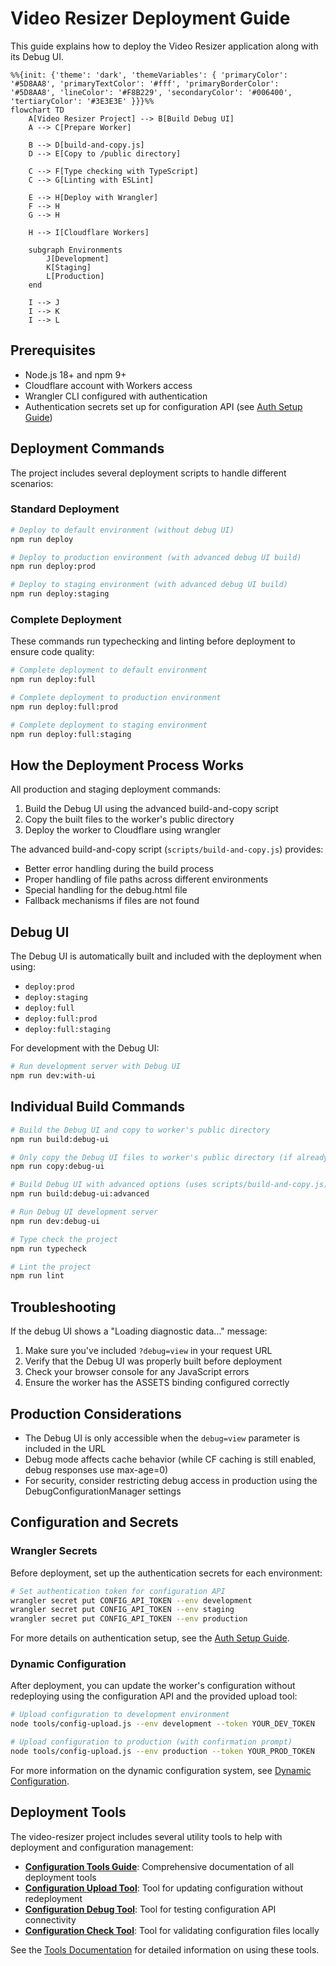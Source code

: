 # Video Resizer Deployment Guide

This guide explains how to deploy the Video Resizer application along with its Debug UI.

```mermaid
%%{init: {'theme': 'dark', 'themeVariables': { 'primaryColor': '#5D8AA8', 'primaryTextColor': '#fff', 'primaryBorderColor': '#5D8AA8', 'lineColor': '#F8B229', 'secondaryColor': '#006400', 'tertiaryColor': '#3E3E3E' }}}%%
flowchart TD
    A[Video Resizer Project] --> B[Build Debug UI]
    A --> C[Prepare Worker]
    
    B --> D[build-and-copy.js]
    D --> E[Copy to /public directory]
    
    C --> F[Type checking with TypeScript]
    C --> G[Linting with ESLint]
    
    E --> H[Deploy with Wrangler]
    F --> H
    G --> H
    
    H --> I[Cloudflare Workers]
    
    subgraph Environments
        J[Development]
        K[Staging]
        L[Production]
    end
    
    I --> J
    I --> K
    I --> L
```

## Prerequisites

- Node.js 18+ and npm 9+
- Cloudflare account with Workers access
- Wrangler CLI configured with authentication
- Authentication secrets set up for configuration API (see [Auth Setup Guide](./auth-setup.md))

## Deployment Commands

The project includes several deployment scripts to handle different scenarios:

### Standard Deployment

```bash
# Deploy to default environment (without debug UI)
npm run deploy

# Deploy to production environment (with advanced debug UI build)
npm run deploy:prod

# Deploy to staging environment (with advanced debug UI build)
npm run deploy:staging
```

### Complete Deployment

These commands run typechecking and linting before deployment to ensure code quality:

```bash
# Complete deployment to default environment
npm run deploy:full

# Complete deployment to production environment
npm run deploy:full:prod

# Complete deployment to staging environment
npm run deploy:full:staging
```

## How the Deployment Process Works

All production and staging deployment commands:
1. Build the Debug UI using the advanced build-and-copy script
2. Copy the built files to the worker's public directory
3. Deploy the worker to Cloudflare using wrangler

The advanced build-and-copy script (`scripts/build-and-copy.js`) provides:
- Better error handling during the build process
- Proper handling of file paths across different environments
- Special handling for the debug.html file
- Fallback mechanisms if files are not found

## Debug UI

The Debug UI is automatically built and included with the deployment when using:
- `deploy:prod`
- `deploy:staging`
- `deploy:full`
- `deploy:full:prod`
- `deploy:full:staging`

For development with the Debug UI:

```bash
# Run development server with Debug UI
npm run dev:with-ui
```

## Individual Build Commands

```bash
# Build the Debug UI and copy to worker's public directory
npm run build:debug-ui

# Only copy the Debug UI files to worker's public directory (if already built)
npm run copy:debug-ui

# Build Debug UI with advanced options (uses scripts/build-and-copy.js)
npm run build:debug-ui:advanced

# Run Debug UI development server
npm run dev:debug-ui

# Type check the project
npm run typecheck

# Lint the project
npm run lint
```

## Troubleshooting

If the debug UI shows a "Loading diagnostic data..." message:

1. Make sure you've included `?debug=view` in your request URL
2. Verify that the Debug UI was properly built before deployment
3. Check your browser console for any JavaScript errors
4. Ensure the worker has the ASSETS binding configured correctly

## Production Considerations

- The Debug UI is only accessible when the `debug=view` parameter is included in the URL
- Debug mode affects cache behavior (while CF caching is still enabled, debug responses use max-age=0)
- For security, consider restricting debug access in production using the DebugConfigurationManager settings

## Configuration and Secrets

### Wrangler Secrets

Before deployment, set up the authentication secrets for each environment:

```bash
# Set authentication token for configuration API
wrangler secret put CONFIG_API_TOKEN --env development
wrangler secret put CONFIG_API_TOKEN --env staging
wrangler secret put CONFIG_API_TOKEN --env production
```

For more details on authentication setup, see the [Auth Setup Guide](./auth-setup.md).

### Dynamic Configuration

After deployment, you can update the worker's configuration without redeploying using the configuration API and the provided upload tool:

```bash
# Upload configuration to development environment
node tools/config-upload.js --env development --token YOUR_DEV_TOKEN

# Upload configuration to production (with confirmation prompt)
node tools/config-upload.js --env production --token YOUR_PROD_TOKEN
```

For more information on the dynamic configuration system, see [Dynamic Configuration](../configuration/dynamic-configuration.md).

## Deployment Tools

The video-resizer project includes several utility tools to help with deployment and configuration management:

- **[Configuration Tools Guide](../tools/TOOLS_GUIDE.md)**: Comprehensive documentation of all deployment tools
- **[Configuration Upload Tool](../tools/README.md#configuration-upload-tool-config-uploadjs)**: Tool for updating configuration without redeployment
- **[Configuration Debug Tool](../tools/README.md#configuration-debug-tool-config-debugjs)**: Tool for testing configuration API connectivity
- **[Configuration Check Tool](../tools/README.md#configuration-check-tool-check-configjs)**: Tool for validating configuration files locally

See the [Tools Documentation](../tools/README.md) for detailed information on using these tools.